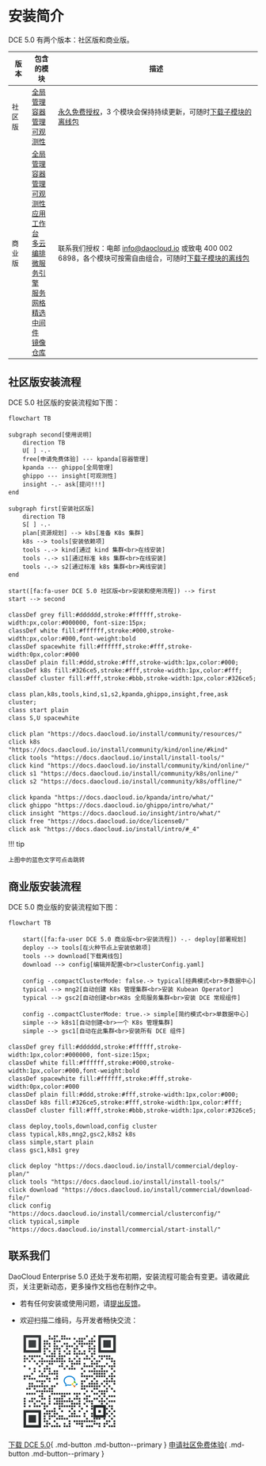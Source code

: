 # 安装简介

DCE 5.0 有两个版本：社区版和商业版。

| 版本   | 包含的模块                                                   | 描述                                               |
| ------ | ------------------------------------------------------------ | -------------------------------------------------- |
| 社区版 | [全局管理](../ghippo/intro/what.md)<br />[容器管理](../kpanda/intro/what.md)<br />[可观测性](../insight/intro/what.md)                         | [永久免费授权](../dce/license0.md)，3 个模块会保持持续更新，可随时[下载子模块的离线包](../download/dce5.md) |
| 商业版 | [全局管理](../ghippo/intro/what.md)<br />[容器管理](../kpanda/intro/what.md)<br />[可观测性](../insight/intro/what.md)<br />[应用工作台](../amamba/intro/what.md)<br />[多云编排](../kairship/intro/what.md)<br />[微服务引擎](../skoala/intro/what.md)<br />[服务网格](../mspider/intro/what.md)<br />[精选中间件](../middleware/what.md)<br />[镜像仓库](../kangaroo/what.md) | 联系我们授权：电邮 info@daocloud.io 或致电 400 002 6898，各个模块可按需自由组合，可随时[下载子模块的离线包](../download/dce5.md)   |

## 社区版安装流程

DCE 5.0 社区版的安装流程如下图：

```mermaid
flowchart TB

subgraph second[使用说明]
    direction TB
    U[ ] -.-
    free[申请免费体验] --- kpanda[容器管理]
    kpanda --- ghippo[全局管理]
    ghippo --- insight[可观测性]
    insight -.- ask[提问!!!]
end

subgraph first[安装社区版]
    direction TB
    S[ ] -.-
    plan[资源规划] --> k8s[准备 K8s 集群] 
    k8s --> tools[安装依赖项]
    tools -.-> kind[通过 kind 集群<br>在线安装]
    tools -.-> s1[通过标准 k8s 集群<br>在线安装]
    tools -.-> s2[通过标准 k8s 集群<br>离线安装]
end

start([fa:fa-user DCE 5.0 社区版<br>安装和使用流程]) --> first
start --> second

classDef grey fill:#dddddd,stroke:#ffffff,stroke-width:px,color:#000000, font-size:15px;
classDef white fill:#ffffff,stroke:#000,stroke-width:px,color:#000,font-weight:bold
classDef spacewhite fill:#ffffff,stroke:#fff,stroke-width:0px,color:#000
classDef plain fill:#ddd,stroke:#fff,stroke-width:1px,color:#000;
classDef k8s fill:#326ce5,stroke:#fff,stroke-width:1px,color:#fff;
classDef cluster fill:#fff,stroke:#bbb,stroke-width:1px,color:#326ce5;

class plan,k8s,tools,kind,s1,s2,kpanda,ghippo,insight,free,ask cluster;
class start plain
class S,U spacewhite

click plan "https://docs.daocloud.io/install/community/resources/"
click k8s "https://docs.daocloud.io/install/community/kind/online/#kind"
click tools "https://docs.daocloud.io/install/install-tools/"
click kind "https://docs.daocloud.io/install/community/kind/online/"
click s1 "https://docs.daocloud.io/install/community/k8s/online/"
click s2 "https://docs.daocloud.io/install/community/k8s/offline/"

click kpanda "https://docs.daocloud.io/kpanda/intro/what/"
click ghippo "https://docs.daocloud.io/ghippo/intro/what/"
click insight "https://docs.daocloud.io/insight/intro/what/"
click free "https://docs.daocloud.io/dce/license0/"
click ask "https://docs.daocloud.io/install/intro/#_4"
```

!!! tip

    上图中的蓝色文字可点击跳转

## 商业版安装流程

DCE 5.0 商业版的安装流程如下图：

```mermaid
flowchart TB

    start([fa:fa-user DCE 5.0 商业版<br>安装流程]) -.- deploy[部署规划]
    deploy --> tools[在火种节点上安装依赖项]
    tools --> download[下载离线包]
    download --> config[编辑并配置<br>clusterConfig.yaml]

    config -.compactClusterMode: false.-> typical[经典模式<br>多数据中心]
    typical --> mng2[自动创建 K8s 管理集群<br>安装 Kubean Operator]
    typical --> gsc2[自动创建<br>K8s 全局服务集群<br>安装 DCE 常规组件]

    config -.compactClusterMode: true.-> simple[简约模式<br>单数据中心]
    simple --> k8s1[自动创建<br>一个 K8s 管理集群]
    simple --> gsc1[自动在此集群<br>安装所有 DCE 组件]

classDef grey fill:#dddddd,stroke:#ffffff,stroke-width:1px,color:#000000, font-size:15px;
classDef white fill:#ffffff,stroke:#000,stroke-width:1px,color:#000,font-weight:bold
classDef spacewhite fill:#ffffff,stroke:#fff,stroke-width:0px,color:#000
classDef plain fill:#ddd,stroke:#fff,stroke-width:1px,color:#000;
classDef k8s fill:#326ce5,stroke:#fff,stroke-width:1px,color:#fff;
classDef cluster fill:#fff,stroke:#bbb,stroke-width:1px,color:#326ce5;

class deploy,tools,download,config cluster
class typical,k8s,mng2,gsc2,k8s2 k8s
class simple,start plain
class gsc1,k8s1 grey

click deploy "https://docs.daocloud.io/install/commercial/deploy-plan/"
click tools "https://docs.daocloud.io/install/install-tools/"
click download "https://docs.daocloud.io/install/commercial/download-file/"
click config "https://docs.daocloud.io/install/commercial/clusterconfig/"
click typical,simple "https://docs.daocloud.io/install/commercial/start-install/"
```

## 联系我们

DaoCloud Enterprise 5.0 还处于发布初期，安装流程可能会有变更。请收藏此页，关注更新动态，更多操作文档也在制作之中。

- 若有任何安装或使用问题，请[提出反馈](https://github.com/DaoCloud/DaoCloud-docs/issues)。

- 欢迎扫描二维码，与开发者畅快交流：

    ![社区版交流群](../images/assist.png)

[下载 DCE 5.0](../download/dce5.md){ .md-button .md-button--primary }
[申请社区免费体验](../dce/license0.md){ .md-button .md-button--primary }
